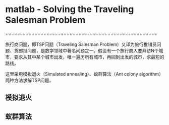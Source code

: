 # matlab - Solving the Traveling Salesman Problem
====================================================

旅行商问题，即TSP问题（Traveling Salesman Problem）又译为旅行推销员问题、货郎担问题，是数学领域中著名问题之一。假设有一个旅行商人要拜访N个城市，要求从其中某个城市出发，唯一遍历所有城市，再回到出发的城市，求最短的路线。

这里采用模拟退火（Simulated annealing）、蚁群算法（Ant colony algorithm）两种方法求解TSP问题。

模拟退火
---------





蚁群算法
---------

